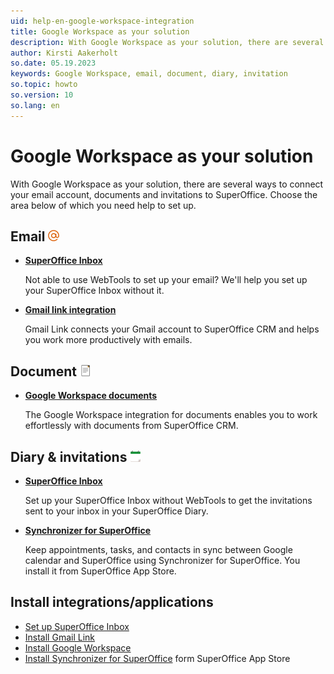 ```yaml
---
uid: help-en-google-workspace-integration
title: Google Workspace as your solution
description: With Google Workspace as your solution, there are several ways to connect your email account, documents and invitations to SuperOffice.
author: Kirsti Aakerholt
so.date: 05.19.2023
keywords: Google Workspace, email, document, diary, invitation
so.topic: howto
so.version: 10
so.lang: en
---
```


# Google Workspace as your solution

With Google Workspace as your solution, there are several ways to connect your email account, documents and invitations to SuperOffice. Choose the area below of which you need help to set up.

## Email ![icon][img1]

* **[SuperOffice Inbox][1]**

    Not able to use WebTools to set up your email? We'll help you set up your SuperOffice Inbox without it.

* **[Gmail link integration][2]**

    Gmail Link connects your Gmail account to SuperOffice CRM and helps you work more productively with emails.

## Document ![icon][img2]

* **[Google Workspace documents][3]**

    The Google Workspace integration for documents enables you to work effortlessly with documents from SuperOffice CRM.

## Diary & invitations ![icon][img3]

* **[SuperOffice Inbox][1]**

    Set up your SuperOffice Inbox without WebTools to get the invitations sent to your inbox in your SuperOffice Diary.

* **[Synchronizer for SuperOffice][4]**

    Keep appointments, tasks, and contacts in sync between Google calendar and SuperOffice using Synchronizer for SuperOffice. You install it from SuperOffice App Store.

## Install integrations/applications

* [Set up SuperOffice Inbox][1]
* [Install Gmail Link][2]
* [Install Google Workspace][3]
* [Install Synchronizer for SuperOffice][4] form SuperOffice App Store

<!-- Referenced links -->
[1]: ../../../email/inbox/learn/setup.md
[2]: ../../../email/gmail-link/learn/install.md
[3]: install-google-workspace.md
[4]: https://appstore.superoffice.com/infobridge-software-b-v-/synchronizer-for-superoffice

<!-- Referenced images -->
[img1]: ../../../../../common/icons/email.png
[img2]: ../../../../../common/icons/document.png
[img3]: ../../../../../common/icons/nav-diary.png
